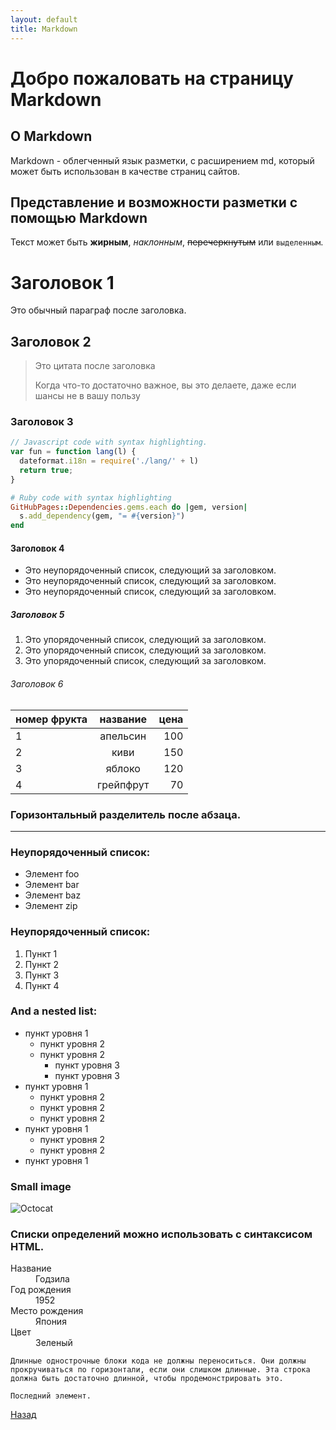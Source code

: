 ```yaml
---
layout: default
title: Markdown
---
```


# Добро пожаловать на страницу Markdown

## О Markdown

Markdown - облегченный язык разметки, с расширением md, который может быть использован в качестве страниц сайтов.


## Представление и возможности разметки с помощью Markdown

Текст может быть **жирным**, _наклонным_, ~~перечеркнутым~~ или `выделенным`.


# Заголовок 1

Это обычный параграф после заголовка.

## Заголовок 2

> Это цитата после заголовка
>
> Когда что-то достаточно важное, вы это делаете, даже если шансы не в вашу пользу

### Заголовок 3

```js
// Javascript code with syntax highlighting.
var fun = function lang(l) {
  dateformat.i18n = require('./lang/' + l)
  return true;
}
```

```ruby
# Ruby code with syntax highlighting
GitHubPages::Dependencies.gems.each do |gem, version|
  s.add_dependency(gem, "= #{version}")
end
```

#### Заголовок 4

*   Это неупорядоченный список, следующий за заголовком.
*   Это неупорядоченный список, следующий за заголовком.
*   Это неупорядоченный список, следующий за заголовком.

##### Заголовок 5

1.  Это упорядоченный список, следующий за заголовком.
2.  Это упорядоченный список, следующий за заголовком.
3.  Это упорядоченный список, следующий за заголовком.

###### Заголовок 6

| номер фрукта |    название       | цена      |
|:-------------|:-----------------:|----------:|
| 1            | апельсин          | 100       |
| 2            | киви              | 150       |
| 3            | яблоко            | 120       |
| 4            | грейпфрут         | 70        |

### Горизонтальный разделитель после абзаца.

* * *

### Неупорядоченный список:

*   Элемент foo
*   Элемент bar
*   Элемент baz
*   Элемент zip

### Неупорядоченный список:

1.  Пункт 1
1.  Пункт 2
1.  Пункт 3
1.  Пункт 4

### And a nested list:

- пункт уровня 1 
  - пункт уровня 2
  - пункт уровня 2
    - пункт уровня 3
    - пункт уровня 3
- пункт уровня 1
  - пункт уровня 2
  - пункт уровня 2
  - пункт уровня 2
- пункт уровня 1
  - пункт уровня 2
  - пункт уровня 2
- пункт уровня 1

### Small image

![Octocat](https://github.githubassets.com/images/icons/emoji/octocat.png)


### Списки определений можно использовать с синтаксисом HTML.

<dl>
<dt>Название</dt>
<dd>Годзила</dd>
<dt>Год рождения</dt>
<dd>1952</dd>
<dt>Место рождения</dt>
<dd>Япония</dd>
<dt>Цвет</dt>
<dd>Зеленый</dd>
</dl>

```
Длинные однострочные блоки кода не должны переноситься. Они должны прокручиваться по горизонтали, если они слишком длинные. Эта строка должна быть достаточно длинной, чтобы продемонстрировать это.
```

```
Последний элемент.
```

[Назад](./)
